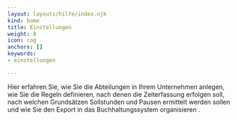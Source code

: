 ```yaml
---
layout: layouts/hilfe/index.njk
kind: home
title: Einstellungen
weight: 8
icon: cog
anchors: []
keywords:
- einstellungen

---
```

Hier erfahren Sie, wie Sie die Abteilungen in Ihrem Unternehmen anlegen, wie Sie die Regeln definieren, nach denen die Zeiterfassung erfolgen soll, nach welchen Grundsätzen Sollstunden und Pausen ermittelt werden sollen und wie Sie den Export in das Buchhaltungssystem organisieren .
